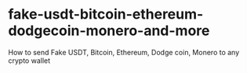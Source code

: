 # fake-usdt-bitcoin-ethereum-dodgecoin-monero-and-more
How to send Fake USDT, Bitcoin, Ethereum, Dodge coin, Monero to any crypto wallet
